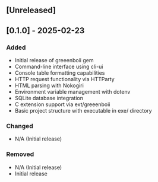 ## [Unreleased]

## [0.1.0] - 2025-02-23

### Added
- Initial release of greeenboii gem
- Command-line interface using cli-ui
- Console table formatting capabilities
- HTTP request functionality via HTTParty
- HTML parsing with Nokogiri
- Environment variable management with dotenv
- SQLite database integration
- C extension support via ext/greeenboii
- Basic project structure with executable in exe/ directory

### Changed
- N/A (Initial release)

### Removed
- N/A (Initial release)
- Initial release
